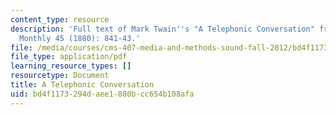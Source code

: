 ```yaml
---
content_type: resource
description: 'Full text of Mark Twain''s "A Telephonic Conversation" from Atlantic
  Monthly 45 (1880): 841-43.'
file: /media/courses/cms-407-media-and-methods-sound-fall-2012/bd4f1173294daee1880bcc654b108afa_MITCMS_407F12_Twain.pdf
file_type: application/pdf
learning_resource_types: []
resourcetype: Document
title: A Telephonic Conversation
uid: bd4f1173-294d-aee1-880b-cc654b108afa
---
```

